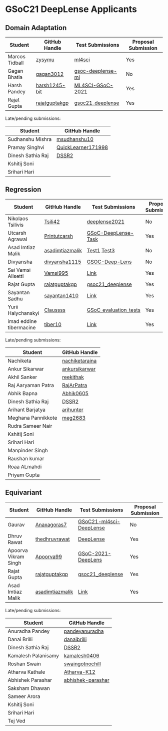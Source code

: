 # GSoC21 DeepLense Applicants

## Domain Adaptation

| Student                 | GitHub Handle                                               | Test Submissions                                                           | Proposal Submission |
| ----------------------- | ----------------------------------------------------------- | -------------------------------------------------------------------------- | ------------------- |
| Marcos Tidball          | [zysymu](https://github.com/zysymu)                         | [ml4sci](https://github.com/zysymu/ml4sci)                                 | Yes                 |
| Gagan Bhatia            | [gagan3012](https://github.com/gagan3012)                   | [gsoc-deeplense-ml](https://github.com/gagan3012/gsoc-deeplense-ml)        | No                  |
| Harsh Pandey            | [harsh1245-bit](https://github.com/harsh1245-bit)           | [ML4SCI-GSoC-2021](https://github.com/harsh1245-bit/ML4SCI-GSoC-2021)      | Yes                 |
| Rajat Gupta             | [rajatguptakgp](https://github.com/rajatguptakgp)           | [gsoc21_deeplense](https://github.com/rajatguptakgp/gsoc21_deeplense)      | Yes                 |

Late/pending submissions:

| Student                 | GitHub Handle                                               |                                                    
| ----------------------- | ----------------------------------------------------------- |
| Sudhanshu Mishra        | [msudhanshu10](https://github.com/msudhanshu10)             |                                                                     
| Pramay Singhvi          | [QuickLearner171998](https://github.com/QuickLearner171998) |                                                                     
| Dinesh Sathia Raj       | [DSSR2](https://github.com/dssr2)                           |
| Kshitij Soni            |                                                             |                                                                     
| Srihari Hari            |                                                             |                                                                         

## Regression

| Student                 | GitHub Handle                                          | Test Submissions                                                             | Proposal Submission |
| ----------------------- | ------------------------------------------------------ |----------------------------------------------------------------------------- | ------------------- |
| Nikolaos Tsilivis       | [Tsili42](https://github.com/Tsili42)                  | [deeplense2021](https://github.com/Tsili42/deeplense2021)                    | No                  |
| Utcarsh Agrawal         | [Printutcarsh](https://github.com/Printutcarsh)        | [GSoC-DeepLense-Task](https://github.com/Printutcarsh/GSoC-DeepLense-Task)   | Yes                 |
| Asad Imtiaz Malik       | [asadimtiazmalik](https://github.com/asadimtiazmalik)  | [Test1](https://github.com/asadimtiazmalik/Simulating-the-Superfluid-Dark-Matter-using-PyAutolens) [Test3](https://github.com/asadimtiazmalik/Deep-Regression-Techniques-for-Decoding-Dark-Matter-with-Strong-Gravitational-Lensing-) | No                  |
| Divyansha               | [divyansha1115](https://github.com/divyansha1115)      | [GSOC-Deep-Lens](https://github.com/divyansha1115/GSOC-Deep-Lens)            | No                  |
| Sai Vamsi Alisetti      | [Vamsi995](https://github.com/Vamsi995)                | [Link](https://github.com/Vamsi995/Deep-Regression-Techniques-for-Decoding-Dark-Matter-with-Strong-Gravitational-Lensing) | Yes                 |
| Rajat Gupta             | [rajatguptakgp](https://github.com/rajatguptakgp)      | [gsoc21_deeplense](https://github.com/rajatguptakgp/gsoc21_deeplense)        | Yes                 |  
| Sayantan Sadhu          | [sayantan1410](https://github.com/sayantan1410)        | [Link](https://github.com/sayantan1410/Deeplense-evaluation-task-GSoC-2021-) | Yes                 |
| Yurii Halychanskyi      | [Claussss](https://github.com/Claussss)                | [GSoC_evaluation_tests](https://github.com/Claussss/GSoC_evaluation_tests)   | Yes                 |  
| imad eddine tibermacine | [tiber10](https://github.com/tiber10)                  | [Link](https://github.com/tiber10/Machine-Learning-For-Science)              | Yes                 |  

Late/pending submissions:

| Student                 | GitHub Handle                                          |
| ----------------------- | ------------------------------------------------------ |
| Nachiketa               | [nachiketaraina](http://www.github.com/nachiketaraina) |                                                                            
| Ankur Sikarwar          | [ankursikarwar](https://github.com/ankursikarwar)      |                                                                            
| Akhil Sanker            | [reekithak](https://github.com/reekithak)              |                                                                            
| Raj Aaryaman Patra      | [RajArPatra](https://github.com/RajArPatra)            |                                                                            
| Abhik Bapna             | [Abhik0605](https://github.com/Abhik0605)              |
| Dinesh Sathia Raj       | [DSSR2](https://github.com/dssr2)                      |                                                                            
| Arihant Barjatya        | [arihunter](https://github.com/arihunter)              |  
| Meghana Pannikkote      | [meg2683](https://github.com/meg2683)                  |                                                                        
| Rudra Sameer Nair       |                                                        |                                                                            
| Kshitij Soni            |                                                        |                                                                            
| Srihari Hari            |                                                        |                                                                            
| Manpinder Singh         |                                                        |                                                                              
| Raushan kumar           |                                                        |                                                                            
| Roaa ALmahdi            |                                                        |                                                                            
| Priyam Gupta            |                                                        |                                                                       

## Equivariant

| Student                 | GitHub Handle                                         | Test Submissions                                                                  | Proposal Submission |
| ----------------------- | ----------------------------------------------------- | --------------------------------------------------------------------------------- | ------------------- |
| Gaurav                  | [Anaxagoras7](https://github.com/Anaxagoras7)         | [GSoC21-ml4sci-DeepLense](https://github.com/Anaxagoras7/GSoC21-ml4sci-DeepLense) | No                  |
| Dhruv Rawat             | [thedhruvrawat](https://github.com/thedhruvrawat)     | [DeepLense](https://github.com/thedhruvrawat/DeepLense)                           | Yes                 |
| Apoorva Vikram Singh    | [Apoorva99](https://github.com/Apoorva99)             | [GSoC-2021-DeepLens](https://github.com/Apoorva99/GSoC-2021-DeepLens)             | Yes                 |
| Rajat Gupta             | [rajatguptakgp](https://github.com/rajatguptakgp)     | [gsoc21_deeplense](https://github.com/rajatguptakgp/gsoc21_deeplense)             | Yes                 |
| Asad Imtiaz Malik       | [asadimtiazmalik](https://github.com/asadimtiazmalik) | [Link](https://github.com/asadimtiazmalik/ML4SCI--Solution-Repository/)           | Yes                 |

Late/pending submissions:

| Student                 | GitHub Handle                                             |                                                                  
| ----------------------- | --------------------------------------------------------- |
| Anuradha Pandey         | [pandeyanuradha](https://github.com/pandeyanuradha)       |                                                                                   
| Danai Brilli            | [danaibrilli](https://github.com/danaibrilli)             |                                                                                   
| Dinesh Sathia Raj       | [DSSR2](https://github.com/dssr2)                         |                                                                                   
| Kamalesh Palanisamy     | [kamalesh0406](https://github.com/kamalesh0406)           |                                                                                   
| Roshan Swain            | [swaingotnochill](https://github.com/swaingotnochill)     |                                                                                   
| Atharva Kathale         | [Atharva-K12](https://github.com/Atharva-K12)             |                                                                                    
| Abhishek Parashar       | [abhishek-parashar](https://github.com/abhishek-parashar) |                                                                                
| Saksham Dhawan          |                                                           |                                                                                   
| Sameer Arora            |                                                           |                                                                                   
| Kshitij Soni            |                                                           |                                                                                   
| Srihari Hari            |                                                           |     
| Tej Ved                 |                                                           |                                                                              
